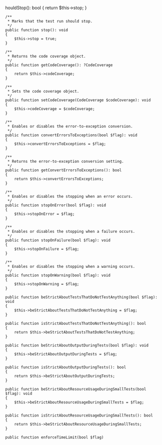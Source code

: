 houldStop(): bool
    {
        return $this->stop;
    }

    /**
     * Marks that the test run should stop.
     */
    public function stop(): void
    {
        $this->stop = true;
    }

    /**
     * Returns the code coverage object.
     */
    public function getCodeCoverage(): ?CodeCoverage
    {
        return $this->codeCoverage;
    }

    /**
     * Sets the code coverage object.
     */
    public function setCodeCoverage(CodeCoverage $codeCoverage): void
    {
        $this->codeCoverage = $codeCoverage;
    }

    /**
     * Enables or disables the error-to-exception conversion.
     */
    public function convertErrorsToExceptions(bool $flag): void
    {
        $this->convertErrorsToExceptions = $flag;
    }

    /**
     * Returns the error-to-exception conversion setting.
     */
    public function getConvertErrorsToExceptions(): bool
    {
        return $this->convertErrorsToExceptions;
    }

    /**
     * Enables or disables the stopping when an error occurs.
     */
    public function stopOnError(bool $flag): void
    {
        $this->stopOnError = $flag;
    }

    /**
     * Enables or disables the stopping when a failure occurs.
     */
    public function stopOnFailure(bool $flag): void
    {
        $this->stopOnFailure = $flag;
    }

    /**
     * Enables or disables the stopping when a warning occurs.
     */
    public function stopOnWarning(bool $flag): void
    {
        $this->stopOnWarning = $flag;
    }

    public function beStrictAboutTestsThatDoNotTestAnything(bool $flag): void
    {
        $this->beStrictAboutTestsThatDoNotTestAnything = $flag;
    }

    public function isStrictAboutTestsThatDoNotTestAnything(): bool
    {
        return $this->beStrictAboutTestsThatDoNotTestAnything;
    }

    public function beStrictAboutOutputDuringTests(bool $flag): void
    {
        $this->beStrictAboutOutputDuringTests = $flag;
    }

    public function isStrictAboutOutputDuringTests(): bool
    {
        return $this->beStrictAboutOutputDuringTests;
    }

    public function beStrictAboutResourceUsageDuringSmallTests(bool $flag): void
    {
        $this->beStrictAboutResourceUsageDuringSmallTests = $flag;
    }

    public function isStrictAboutResourceUsageDuringSmallTests(): bool
    {
        return $this->beStrictAboutResourceUsageDuringSmallTests;
    }

    public function enforceTimeLimit(bool $flag)